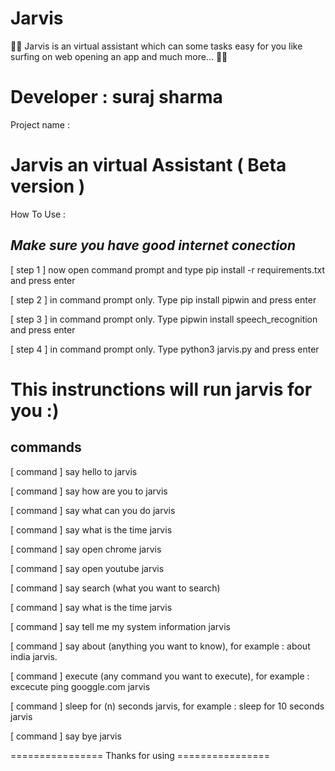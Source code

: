 # Jarvis
🤖🤖 Jarvis is an virtual assistant which can some tasks easy for you like surfing on web opening an app and much more... 🤖🤖

# Developer : suraj sharma

Project name : 

# Jarvis an virtual Assistant ( Beta version )

How To Use :

*Make sure you have good internet conection*
-------------------------------------------


[ step 1 ] now open command prompt and type pip install -r requirements.txt and press enter

[ step 2 ] in command prompt only. Type pip install pipwin and press enter 

[ step 3 ] in command prompt only. Type pipwin install speech_recognition and press enter

[ step 4 ] in command prompt only. Type python3 jarvis.py and press enter


# This instrunctions will run jarvis for you :) #


commands
--------

[ command ] say hello to jarvis

[ command ] say how are you to jarvis

[ command ] say what can you do jarvis

[ command ] say what is the time jarvis

[ command ] say open chrome jarvis

[ command ] say open youtube jarvis

[ command ] say search (what you want to search) 

[ command ] say what is the time jarvis

[ command ] say tell me my system information jarvis

[ command ] say about (anything you want to know), for example : about india jarvis.

[ command ] execute (any command you want to execute), for example : excecute ping googgle.com jarvis

[ command ] sleep for (n) seconds jarvis, for example : sleep for 10 seconds jarvis

[ command ] say bye jarvis 



================ Thanks for using ================


